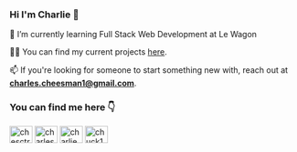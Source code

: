 ### Hi I'm Charlie 👋 

<p align="left">🌱 I’m currently learning Full Stack Web Development at Le Wagon</p>

👨‍💻 You can find my current projects [here](https://linktr.ee/charliecheese).

📫 If you're looking for someone to start something new with, reach out at **charles.cheesman1@gmail.com**.

<h3 align="left">You can find me here 👇</h3>
<p align="left">
<a href="https://dev.to/chesctrl" target="blank"><img align="center" src="https://raw.githubusercontent.com/rahuldkjain/github-profile-readme-generator/master/src/images/icons/Social/devto.svg" alt="chesctrl" height="30" width="40" /></a>
<a href="https://twitter.com/charlescheesma1/" target="blank"><img align="center" src="https://raw.githubusercontent.com/rahuldkjain/github-profile-readme-generator/master/src/images/icons/Social/twitter.svg" alt="charlescheesma1" height="30" width="40" /></a>
<a href="https://linkedin.com/in/charliecheesman/" target="blank"><img align="center" src="https://raw.githubusercontent.com/rahuldkjain/github-profile-readme-generator/master/src/images/icons/Social/linked-in-alt.svg" alt="charliecheesman" height="30" width="40" /></a>
<a href="https://stackoverflow.com/users/15289903/chuck12321" target="blank"><img align="center" src="https://raw.githubusercontent.com/rahuldkjain/github-profile-readme-generator/master/src/images/icons/Social/stack-overflow.svg" alt="chuck12321" height="30" width="40" /></a>
</p>

